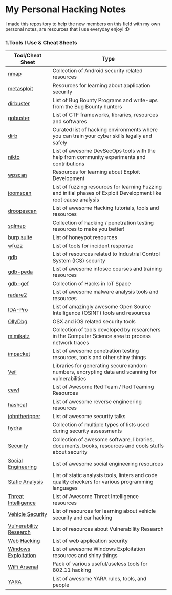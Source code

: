 # My Personal Hacking Notes
I made this repository to help the new members on this field with my own personal notes, are resources that i use everyday enjoy! :D

### 1.Tools I Use & Cheat Sheets

Tool/Cheat Sheet | Type
---- | ----
[nmap](https://github.com/ashishb/android-security-awesome) 			| Collection of Android security related resources
[metasploit](https://github.com/paragonie/awesome-appsec)								| Resources for learning about application security
[dirbuster](https://github.com/djadmin/awesome-bug-bounty) 						| List of Bug Bounty Programs and write-ups from the Bug Bounty hunters
[gobuster](https://github.com/apsdehal/awesome-ctf) 										| List of CTF frameworks, libraries, resources and softwares
[dirb](https://github.com/joe-shenouda/awesome-cyber-skills) | Curated list of hacking environments where you can train your cyber skills legally and safely
[nikto](https://github.com/devsecops/awesome-devsecops) 						| List of awesome DevSecOps tools with the help from community experiments and contributions
[wpscan](https://github.com/FabioBaroni/awesome-exploit-development) 	| Resources for learning about Exploit Development
[joomscan](https://github.com/secfigo/Awesome-Fuzzing) 								| List of fuzzing resources for learning Fuzzing and initial phases of Exploit Development like root cause analysis
[droopescan](https://github.com/carpedm20/awesome-hacking) 						| List of awesome Hacking tutorials, tools and resources
[sqlmap](https://github.com/vitalysim/Awesome-Hacking-Resources)          | Collection of hacking / penetration testing resources to make you better!
[burp suite](https://github.com/paralax/awesome-honeypots) 							| List of honeypot resources
[wfuzz](https://github.com/meirwah/awesome-incident-response) 			| List of tools for incident response
[gdb](https://github.com/hslatman/awesome-industrial-control-system-security)      | List of resources related to Industrial Control System (ICS) security
[gdb-peda](https://github.com/onlurking/awesome-infosec) 							| List of awesome infosec courses and training resources
[gdb-gef](https://github.com/nebgnahz/awesome-iot-hacks) 							| Collection of Hacks in IoT Space
[radare2](https://github.com/rshipp/awesome-malware-analysis) 				| List of awesome malware analysis tools and resources
[IDA-Pro](https://github.com/jivoi/awesome-osint) 									 | List of amazingly awesome Open Source Intelligence (OSINT) tools and resources
[OllyDbg](https://github.com/ashishb/osx-and-ios-security-awesome) 	| OSX and iOS related security tools
[mimikatz](https://github.com/caesar0301/awesome-pcaptools) 						| Collection of tools developed by researchers in the Computer Science area to process network traces
[impacket](https://github.com/enaqx/awesome-pentest) 								| List of awesome penetration testing resources, tools and other shiny things
[Veil](https://github.com/ziadoz/awesome-php#security) 						| Libraries for generating secure random numbers, encrypting data and scanning for vulnerabilities
[cewl](https://github.com/yeyintminthuhtut/Awesome-Red-Teaming) | List of Awesome Red Team / Red Teaming Resources
[hashcat](https://github.com/fdivrp/awesome-reversing) 						| List of awesome reverse engineering resources
[johntheripper](https://github.com/PaulSec/awesome-sec-talks) 							| List of awesome security talks
[hydra](https://github.com/danielmiessler/SecLists) 								| Collection of multiple types of lists used during security assessments
[Security](https://github.com/sbilly/awesome-security) 								| Collection of awesome software, libraries, documents, books, resources and cools stuffs about security
[Social Engineering](https://github.com/v2-dev/awesome-social-engineering) | List of awesome social engineering resources
[Static Analysis](https://github.com/mre/awesome-static-analysis) 					| List of static analysis tools, linters and code quality checkers for various programming languages
[Threat Intelligence](https://github.com/hslatman/awesome-threat-intelligence) 		| List of Awesome Threat Intelligence resources
[Vehicle Security](https://github.com/jaredthecoder/awesome-vehicle-security) 	| List of resources for learning about vehicle security and car hacking
[Vulnerability Research](https://github.com/re-pronin/awesome-vulnerability-research) | List of resources about Vulnerability Research
[Web Hacking](https://github.com/infoslack/awesome-web-hacking) 					| List of web application security
[Windows Exploitation](https://github.com/enddo/awesome-windows-exploitation) 		| List of awesome Windows Exploitation resources and shiny things
[WiFi Arsenal](https://github.com/0x90/wifi-arsenal) 								| Pack of various useful/useless tools for 802.11 hacking
[YARA](https://github.com/InQuest/awesome-yara)                                     | List of awesome YARA rules, tools, and people
